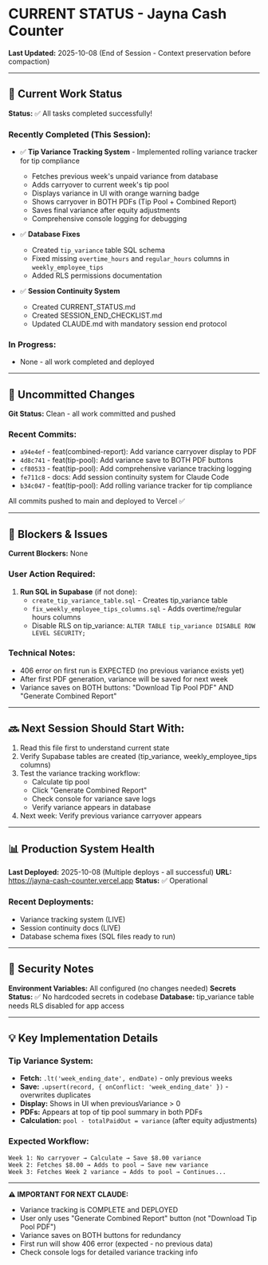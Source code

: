 # CURRENT STATUS - Jayna Cash Counter
**Last Updated:** 2025-10-08 (End of Session - Context preservation before compaction)

---

## 🎯 Current Work Status
**Status:** ✅ All tasks completed successfully!

### Recently Completed (This Session):
- ✅ **Tip Variance Tracking System** - Implemented rolling variance tracker for tip compliance
  - Fetches previous week's unpaid variance from database
  - Adds carryover to current week's tip pool
  - Displays variance in UI with orange warning badge
  - Shows carryover in BOTH PDFs (Tip Pool + Combined Report)
  - Saves final variance after equity adjustments
  - Comprehensive console logging for debugging

- ✅ **Database Fixes**
  - Created `tip_variance` table SQL schema
  - Fixed missing `overtime_hours` and `regular_hours` columns in `weekly_employee_tips`
  - Added RLS permissions documentation

- ✅ **Session Continuity System**
  - Created CURRENT_STATUS.md
  - Created SESSION_END_CHECKLIST.md
  - Updated CLAUDE.md with mandatory session end protocol

### In Progress:
- None - all work completed and deployed

---

## 📝 Uncommitted Changes
**Git Status:** Clean - all work committed and pushed

### Recent Commits:
- `a94e4ef` - feat(combined-report): Add variance carryover display to PDF
- `4d8c741` - feat(tip-pool): Add variance save to BOTH PDF buttons
- `cf80533` - feat(tip-pool): Add comprehensive variance tracking logging
- `fe711c8` - docs: Add session continuity system for Claude Code
- `b34c047` - feat(tip-pool): Add rolling variance tracker for tip compliance

All commits pushed to main and deployed to Vercel ✅

---

## 🚧 Blockers & Issues
**Current Blockers:** None

### User Action Required:
1. **Run SQL in Supabase** (if not done):
   - `create_tip_variance_table.sql` - Creates tip_variance table
   - `fix_weekly_employee_tips_columns.sql` - Adds overtime/regular hours columns
   - Disable RLS on tip_variance: `ALTER TABLE tip_variance DISABLE ROW LEVEL SECURITY;`

### Technical Notes:
- 406 error on first run is EXPECTED (no previous variance exists yet)
- After first PDF generation, variance will be saved for next week
- Variance saves on BOTH buttons: "Download Tip Pool PDF" AND "Generate Combined Report"

---

## 🔜 Next Session Should Start With:
1. Read this file first to understand current state
2. Verify Supabase tables are created (tip_variance, weekly_employee_tips columns)
3. Test the variance tracking workflow:
   - Calculate tip pool
   - Click "Generate Combined Report"
   - Check console for variance save logs
   - Verify variance appears in database
4. Next week: Verify previous variance carryover appears

---

## 📊 Production System Health
**Last Deployed:** 2025-10-08 (Multiple deploys - all successful)
**URL:** https://jayna-cash-counter.vercel.app
**Status:** ✅ Operational

### Recent Deployments:
- Variance tracking system (LIVE)
- Session continuity docs (LIVE)
- Database schema fixes (SQL files ready to run)

---

## 🔐 Security Notes
**Environment Variables:** All configured (no changes needed)
**Secrets Status:** ✅ No hardcoded secrets in codebase
**Database:** tip_variance table needs RLS disabled for app access

---

## 💡 Key Implementation Details

### Tip Variance System:
- **Fetch:** `.lt('week_ending_date', endDate)` - only previous weeks
- **Save:** `.upsert(record, { onConflict: 'week_ending_date' })` - overwrites duplicates
- **Display:** Shows in UI when previousVariance > 0
- **PDFs:** Appears at top of tip pool summary in both PDFs
- **Calculation:** `pool - totalPaidOut = variance` (after equity adjustments)

### Expected Workflow:
```
Week 1: No carryover → Calculate → Save $8.00 variance
Week 2: Fetches $8.00 → Adds to pool → Save new variance
Week 3: Fetches Week 2 variance → Adds to pool → Continues...
```

---

**⚠️ IMPORTANT FOR NEXT CLAUDE:**
- Variance tracking is COMPLETE and DEPLOYED
- User only uses "Generate Combined Report" button (not "Download Tip Pool PDF")
- Variance saves on BOTH buttons for redundancy
- First run will show 406 error (expected - no previous data)
- Check console logs for detailed variance tracking info
